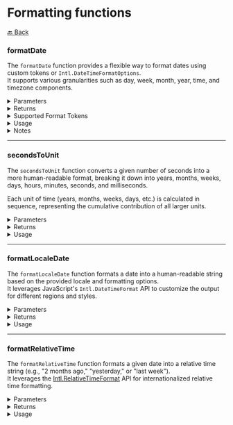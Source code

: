 # Formatting functions

[🔙 Back](../../README.md)

### formatDate

The `formatDate` function provides a flexible way to format dates using custom tokens or `Intl.DateTimeFormatOptions`.\
It supports various granularities such as day, week, month, year, time, and timezone components.

<details>

<summary>Parameters</summary>

| Parameter | Type                       | Default      | Description                        |
|-----------|----------------------------|--------------|------------------------------------|
| `_date`   | `string \| number \| Date` | `new Date()` | The date to format. Accepts a date string, milliseconds since UNIX epoch, or a `Date` object. |
| `format`  | `string \| Intl.DateTimeFormatOptions` | - | (Optional) The format string or `Intl.DateTimeFormatOptions` object for custom formatting. |
| `locales` | `Intl.LocalesArgument` | - | Specifies the locale(s) for formatting. |
| `_timeZone` | `string` | - | The timezone to use for formatting. |

</details>

<details>

<summary>Returns</summary>

Type: `string`

Returns a formatted date string based on the provided `format` and options.

</details>

<details>

<summary>Supported Format Tokens</summary>

The following tokens can be used in the format string for custom formatting:

#### Day

| Token | Description                                                  |
|-------|--------------------------------------------------------------|
| `d`   | Day of the month, 2 digits with leading zeros                |
| `j`   | Day of the month without leading zeros                       |
| `D`   | Textual representation of a day, three letters               |
| `J`   | Textual representation of a day, one letter                  |
| `l`   | Full textual representation of the day of the week           |
| `w`   | Numeric representation of the day of the week                |
| `N`   | ISO 8601 numeric representation of the day of the week       |
| `S`   | English ordinal suffix for the day of the month (e.g., "st") |
| `z`   | Day of the year (starting from 0)                            |
| `b`   | Day period (e.g., "AM", "PM")                                |

---

#### Week

| Token | Description                                                  |
|-------|--------------------------------------------------------------|
| `W`   | ISO 8601 week number of the year                             |

---

#### Month

| Token | Description                                                  |
|-------|--------------------------------------------------------------|
| `m`   | Numeric representation of a month, with leading zeros        |
| `n`   | Numeric representation of a month, without leading zeros     |
| `M`   | Short textual representation of a month, three letters       |
| `F`   | Full textual representation of a month                       |
| `E`   | Narrow textual representation of a month                     |
| `t`   | Number of days in the given month                            |

---

#### Year

| Token | Description                                          |
|-------|------------------------------------------------------|
| `L`   | Whether it's a leap year (1 for true, 0 for false)   |
| `Y`   | Full numeric representation of a year, including BCE |
| `y`   | Two-digit representation of a year                   |

---

#### Time

| Token | Description                                     |
|-------|-------------------------------------------------|
| `a`   | Lowercase Ante/Post Meridiem (e.g., "am", "pm") |
| `A`   | Uppercase Ante/Post Meridiem (e.g., "AM", "PM") |
| `B`   | Swatch Internet Time.                           |
| `g`   | 12-hour format of an hour without leading zeros |
| `G`   | 24-hour format of an hour without leading zeros |
| `h`   | 12-hour format of an hour with leading zeros    |
| `H`   | 24-hour format of an hour with leading zeros    |
| `i`   | Minutes with leading zeros                      |
| `s`   | Seconds with leading zeros                      |
| `v`   | Milliseconds                                    |
| `u`   | Microseconds                                    |

---

#### Timezone

| Token | Description                         |
|-------|-------------------------------------|
| `e`   | Current runtime timezone identifier |
| `C`   | Timezone identifier - long          |
| `K`   | Timezone identifier - long generic  |
| `Q`   | Timezone identifier - long offset   |
| `q`   | Same as `Q` but without a colon     |
| `R`   | Timezone identifier - short         |
| `V`   | Timezone identifier - short generic |
| `T`   | Timezone identifier - short offset  |
| `I`   | Daylight Saving Time - 1 in DST, 0 otherwise |
| `O`   | Difference to GMT without a colon   |
| `P`   | Difference to GMT with a colon      |
| `P`   | Same as `P`, but returns 'Z' instead of +00:00 |
| `Z`   | Timezone offset in seconds          |

---

#### Full Datetime

| Token | Description                      |
|-------|----------------------------------|
| `c`   | ISO 8601 date                    |
| `r`   | RFC 2822/RFC 5322 formatted date |
| `U`   | Seconds since Unix Epoch         |

</details>

<details>

<summary>Usage</summary>

#### Default Formatting

```ts
import { formatDate } from '@alessiofrittoli/date-utils'
// or
import formatDate from '@alessiofrittoli/date-utils/format'

formatDate() // Outputs the current date in the default locale and format
```

#### Custom Tokenized Formatting

```ts
import { formatDate } from '@alessiofrittoli/date-utils'
// or
import formatDate from '@alessiofrittoli/date-utils/format'

formatDate( '2024-11-24', 'Y-d-m' ) // Outputs: "2024-24-11"
```

#### Using `Intl.DateTimeFormatOptions`

```ts
import { formatDate } from '@alessiofrittoli/date-utils'
// or
import formatDate from '@alessiofrittoli/date-utils/format'

formatDate( '2024-11-24', {
	year	: 'numeric',
	month	: 'long',
	day		: 'numeric',
}, 'en-US' )
// Outputs: "November 24, 2024"
```

#### Specifying a Timezone

```ts
import { formatDate } from '@alessiofrittoli/date-utils'
// or
import formatDate from '@alessiofrittoli/date-utils/format'

formatDate( '2024-11-24T12:00:00Z', 'Y-m-d H:i', 'en-US', 'America/New_York' )
// Outputs: "2024-11-24 07:00" (formatted in the specified timezone)
```

</details>

<details>

<summary>Notes</summary>

- If format is not provided, the function defaults to `Intl.DateTimeFormat`.
- When using a timezone, ensure it is a valid IANA timezone string (e.g., America/New_York).
- Custom tokens are processed character-by-character, making the format highly customizable.

</details>

---

### secondsToUnit

The `secondsToUnit` function converts a given number of seconds into a more human-readable format, breaking it down into years, months, weeks, days, hours, minutes, seconds, and milliseconds.

Each unit of time (years, months, weeks, days, etc.) is calculated in sequence, representing the cumulative contribution of all larger units.

<details>

<summary>Parameters</summary>

| Parameter   | Type      | Default | Description                        |
|-------------|-----------|---------|------------------------------------|
| `time`      | `number`  | -       | The number of seconds to process. Can be positive (future) or negative (past). |
| `skipWeeks` | `boolean` | `false` | (Optional) If `true`, the calculation skips weeks and adds their time to the `days` property. |

</details>

<details>

<summary>Returns</summary>

Type: `SecondsToUnitReturn`

The function returns an object with the following properties, representing the cumulative breakdown of the input time:

| Property       | Type             | Description                                                                  |
|----------------|------------------|------------------------------------------------------------------------------|
| `years`        | `number`         | The number of whole years contained in the given time. |
| `months`       | `number`         | The remaining months after accounting for years. |
| `weeks`        | `number \| null` | The remaining weeks after accounting for years and months. Will be `null` if `skipWeeks` is set to `true`. |
| `days`         | `number`         | The remaining days after accounting for years, months, and weeks. |
| `hours`        | `number`         | The remaining hours after accounting for all larger units. |
| `minutes`      | `number`         | The remaining minutes after accounting for all larger units. |
| `seconds`      | `number`         | The remaining seconds after accounting for all larger units. |
| `milliseconds` | `number`         | The remaining milliseconds after accounting for all larger units, calculated from fractional seconds. |
| `microseconds` | `number`         | The remaining microseconds after accounting for all larger units, calculated from fractional seconds. |

For example:
Input `100483200` seconds results in:

```ts
{
	years: 3,
	months: 2,
	weeks: 1,
	days: 1,
	hours: 0,
	minutes: 0,
	seconds: 0,
	milliseconds: 0,
	microseconds: 0,
}
```

This corresponds to 3 years, 2 months, 1 week, and 1 day, with no remaining hours, minutes, seconds, milliseconds, or microseconds.

</details>

<details>

<summary>Usage</summary>

#### Basic Usage

```ts
import { secondsToUnit } from '@alessiofrittoli/date-utils'
// or
import { secondsToUnit } from '@alessiofrittoli/date-utils/format'

console.log( secondsToUnit( 100483200 ) )
// Outputs: { years: 3, months: 2, weeks: 1, days: 1, hours: 0, minutes: 0, seconds: 0, milliseconds: 0, microseconds: 0 }
```

#### Skipping Weeks

```ts
import { secondsToUnit } from '@alessiofrittoli/date-utils'
// or
import { secondsToUnit } from '@alessiofrittoli/date-utils/format'

console.log( secondsToUnit( 100483200, true ) )
// Outputs: { years: 3, months: 2, weeks: null, days: 8, hours: 0, minutes: 0, seconds: 0, milliseconds: 0, microseconds: 0 }
```

#### Milliseconds and Microseconds

```ts
import { secondsToUnit } from '@alessiofrittoli/date-utils'
// or
import { secondsToUnit } from '@alessiofrittoli/date-utils/format'

console.log( secondsToUnit( 0.123456 ) )
// Outputs: { years: 0, months: 0, weeks: 0, days: 0, hours: 0, minutes: 0, seconds: 0, milliseconds: 123, microseconds: 456 }
```

#### Negative Time

```ts
import { secondsToUnit } from '@alessiofrittoli/date-utils'
// or
import { secondsToUnit } from '@alessiofrittoli/date-utils/format'

console.log( secondsToUnit( -10000 ) )
// Outputs: { years: 0, months: 0, weeks: 0, days: 0, hours: -2, minutes: -46, seconds: -40, milliseconds: 0, microseconds: 0 }
```

</details>

---

### formatLocaleDate

The `formatLocaleDate` function formats a date into a human-readable string based on the provided locale and formatting options.\
It leverages JavaScript's `Intl.DateTimeFormat` API to customize the output for different regions and styles.

<details>

<summary>Parameters</summary>

| Parameter   | Type                          | Default | Description                        |
|-------------|-------------------------------|---------|------------------------------------|
| `date`      | `string \| number \| Date`    | `new Date()` | (Optional) The input date, which can be a date string, milliseconds since the UNIX epoch, or a `Date` object. |
| `locale`    | `Intl.LocalesArgument`        | -            | (Optional) Specifies the locale (e.g., `"en-US"`, `"fr-FR"`) for formatting. Defaults to the runtime's locale. |
| `options`    | `Intl.DateTimeFormatOptions` | `{ ... }` | (Optional) Options to customize the formatting. Default properties: |
|              |                              |              | - day: 'numeric' |
|              |                              |              | - month: 'long' |
|              |                              |              | - year: 'numeric' |

</details>

<details>

<summary>Returns</summary>

The function returns a formatted date string based on the given `locale` and `options`.

</details>

<details>

<summary>Usage</summary>

#### Basic Usage

```ts
import { formatLocaleDate } from '@alessiofrittoli/date-utils'
// or
import { formatLocaleDate } from '@alessiofrittoli/date-utils/format'

console.log( formatLocaleDate() )
// Outputs: "November 26, 2024" (depending on the current locale)
```

#### Custom locale

```ts
import { formatLocaleDate } from '@alessiofrittoli/date-utils'
// or
import { formatLocaleDate } from '@alessiofrittoli/date-utils/format'

console.log( formatLocaleDate( new Date(), 'en-US' ) )
// Outputs: "November 26, 2024"
```

#### Custom Options

```ts
import { formatLocaleDate } from '@alessiofrittoli/date-utils'
// or
import { formatLocaleDate } from '@alessiofrittoli/date-utils/format'

console.log( formatLocaleDate( new Date(), 'en-US', {
	weekday	: 'long',
	hour	: 'numeric',
	minute	: 'numeric',
} ) )
// Outputs: "Tuesday 7:09 PM"
```

#### Custom Timezone

```ts
import { formatLocaleDate } from '@alessiofrittoli/date-utils'
// or
import { formatLocaleDate } from '@alessiofrittoli/date-utils/format'

console.log( formatLocaleDate( new Date( '2024-11-25T09:30:00.000Z' ), 'en-US', {
	weekday		: 'long',
	hour		: '2-digit',
	minute		: '2-digit',
	second		: '2-digit',
	timeZone	: 'America/Los_Angeles',
} ) )
// Outputs: "Monday 01:30:00 AM"
```

</details>

---

### formatRelativeTime

The `formatRelativeTime` function formats a given date into a relative time string (e.g., "2 months ago," "yesterday," or "last week").\
It leverages the [Intl.RelativeTimeFormat](https://developer.mozilla.org/en-US/docs/Web/JavaScript/Reference/Global_Objects/Intl/RelativeTimeFormat) API for internationalized relative time formatting.

<details>

<summary>Parameters</summary>

| Parameter | Type                             | Default      | Description                        |
|-----------|----------------------------------|--------------|------------------------------------|
| `date`    | `string \| number \| Date`       | `new Date()` | The date to format. Accepts a date string, milliseconds since UNIX epoch, or a `Date` object. |
| `locales` | `Intl.LocalesArgument`           | -            | Specifies the locale(s) for formatting. |
| `options` | `Intl.RelativeTimeFormatOptions` | `{ ... }`            | (Optional) Options to customize the formatting. Default properties: |
|           |                                  |              | - numeric: 'auto' |

</details>

<details>

<summary>Returns</summary>

Type: `string`\
A `string` representing the relative time in a human-readable format.

</details>

<details>

<summary>Usage</summary>

#### Basic usage

```ts
import formatRelativeTime from '@alessiofrittoli/date-utils/format'

console.log( formatRelativeTime() ) // Outputs: "now"
```

#### Two months ago

```ts
import formatRelativeTime from '@alessiofrittoli/date-utils/format'

const currentDate = new Date()

console.log( formatRelativeTime(
	new Date().setMonth( currentDate.getMonth() - 2 )
) )
// Outputs: "2 months ago"
```

#### Last week

```ts
import formatRelativeTime from '@alessiofrittoli/date-utils/format'

const currentDate = new Date()

console.log( formatRelativeTime(
	new Date().setDate( currentDate.getDate() - 9 )
) )
// Outputs: "last week"
```

#### Yesterday

```ts
import formatRelativeTime from '@alessiofrittoli/date-utils/format'

const currentDate = new Date()

console.log( formatRelativeTime(
	new Date().setDate( currentDate.getDate() - 1 )
) )
// Outputs: "yesterday"
```

#### Yesterday - always numeric

```ts
import formatRelativeTime from '@alessiofrittoli/date-utils/format'

const currentDate	= new Date()
const yesterdayDate	= new Date().setDate( currentDate.getDate() - 1 )

console.log(
	formatRelativeTime( yesterdayDate, undefined, { numeric: 'always' } )
)
// Outputs: "1 day ago"
```

#### Custom locale

```ts
import formatRelativeTime from '@alessiofrittoli/date-utils/format'

const currentDate = new Date()

console.log( formatRelativeTime(
	new Date().setDate( currentDate.getDate() - 1 ), 'it-IT'
) )
// Outputs: "ieri"
```

#### Future date

```ts
import formatRelativeTime from '@alessiofrittoli/date-utils/format'

const currentDate = new Date()

console.log( formatRelativeTime(
	new Date().setHours( currentDate.getHours() + 2 )
) )
// Outputs: "in 2 hours"
```

</details>